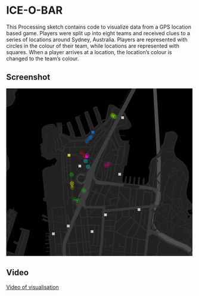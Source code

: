 # ICE-O-BAR

This Processing sketch contains code to visualize data from a GPS location based game. Players were split up into eight teams and received clues to a series of locations around Sydney, Australia. Players are represented with circles in the colour of their team, while locations are represented with squares. When a player arrives at a location, the location’s colour is changed to the team’s colour.

## Screenshot

![ICEOBAR Visualisation](https://raw.githubusercontent.com/rjenkin/ICEOBAR/master/screenshot.png)

## Video

[Video of visualisation](https://raw.githubusercontent.com/rjenkin/ICEOBAR/master/rjenkin_iceobar-vis.mp4)


